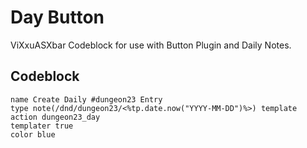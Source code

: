 # Day Button

ViXxuASXbar Codeblock for use with Button Plugin and Daily Notes.

## Codeblock
```button
name Create Daily #dungeon23 Entry
type note(/dnd/dungeon23/<%tp.date.now("YYYY-MM-DD")%>) template
action dungeon23_day
templater true
color blue
```